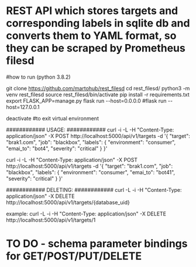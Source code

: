 # REST API which stores targets and corresponding labels in sqlite db and converts them to YAML format, so they can be scraped by Prometheus filesd

#how to run (python 3.8.2)

git clone https://github.com/martohub/rest_filesd
cd rest_filesd/
python3 -m venv rest_filesd
source rest_filesd/bin/activate
pip install -r requirements.txt
export FLASK_APP=manage.py
flask run --host=0.0.0.0
#flask run --host=127.0.0.1

deactivate #to exit virtual environment

############
USAGE:
############
curl -i -L -H "Content-Type: application/json" -X POST http://localhost:5000/api/v1/targets -d '{
  "target": "brak1.com",
  "job": "blackbox",
  "labels": {
    "environment": "consumer",
    "emai_to": "bot4",
    "severity": "critical"
  }
}'

curl -i -L -H "Content-Type: application/json" -X POST http://localhost:5000/api/v1/targets -d '{
  "target": "brak1.com",
  "job": "blackbox",
  "labels": {
    "environment": "consumer",
    "emai_to": "bot41",
    "severity": "critical"
  }
}'

############
DELETING:
############
curl -L -i -H "Content-Type: application/json" -X DELETE http://localhost:5000/api/v1/targets/{database_uid}

example:
curl -L -i -H "Content-Type: application/json" -X DELETE http://localhost:5000/api/v1/targets/1

# TO DO - schema parameter bindings for GET/POST/PUT/DELETE
